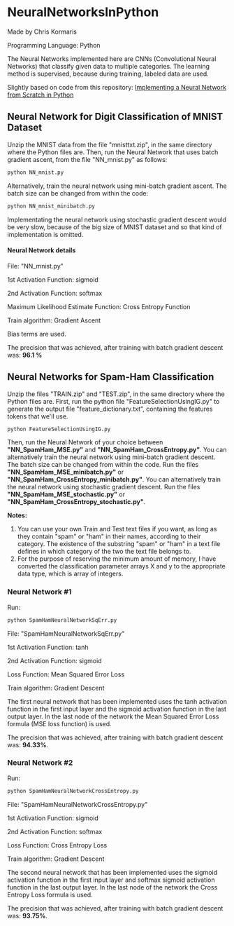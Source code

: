 # NeuralNetworksInPython

Made by Chris Kormaris

Programming Language: Python

The Neural Networks implemented here are CNNs (Convolutional Neural Networks) that classify given data to multiple categories. The learning method is supervised, because during training, labeled data are used.


Slightly based on code from this repository: <a href="https://github.com/dennybritz/nn-from-scratch">Implementing a Neural Network from Scratch in Python</a>

## Neural Network for Digit Classification of MNIST Dataset

Unzip the MNIST data from the file "mnisttxt.zip", in the same directory where the Python files are.
Then, run the Neural Network that uses batch gradient ascent, from the file "NN_mnist.py" as follows:
```python
python NN_mnist.py
```
Alternatively, train the neural network using mini-batch gradient ascent. The batch size can be changed from within the code:
```python
python NN_mnist_minibatch.py
```
Implementating the neural network using stochastic gradient descent would be very slow, because of the big size of MNIST dataset and so that kind of implementation is omitted.

#### Neural Network details
File: "NN_mnist.py"

1st Activation Function: sigmoid

2nd Activation Function: softmax

Maximum Likelihood Estimate Function: Cross Entropy Function

Train algorithm: Gradient Ascent

Bias terms are used.

The precision that was achieved, after training with batch gradient descent was: **96.1 %**

## Neural Networks for Spam-Ham Classification

Unzip the files "TRAIN.zip" and "TEST.zip", in the same directory where the Python files are.
First, run the python file "FeatureSelectionUsingIG.py" to generate the output file
"feature_dictionary.txt", containing the features tokens that we'll use.
```python
python FeatureSelectionUsingIG.py
```
Then, run the Neural Network of your choice between **"NN_SpamHam_MSE.py"** and **"NN_SpamHam_CrossEntropy.py"**.
You can alternatively train the neural network using mini-batch gradient descent. The batch size can be changed from within the code. Run the files **"NN_SpamHam_MSE_minibatch.py"** or **"NN_SpamHam_CrossEntropy_minibatch.py"**.
You can alternatively train the neural network using stochastic gradient descent. Run the files **"NN_SpamHam_MSE_stochastic.py"** or **"NN_SpamHam_CrossEntropy_stochastic.py"**.

**Notes:**

1. You can use your own Train and Test text files if you want, as long as they contain "spam" or "ham" in their names, according to their category. The existence of the substring "spam" or "ham" in a text file defines in which category of the two the text file belongs to.
2. For the purpose of reserving the minimum amount of memory, I have converted the classification parameter arrays X and y to the appropriate data type, which is array of integers.

### Neural Network #1
Run:
```python
python SpamHamNeuralNetworkSqErr.py
```
File: "SpamHamNeuralNetworkSqErr.py"

1st Activation Function: tanh

2nd Activation Function: sigmoid

Loss Function: Mean Squared Error Loss

Train algorithm: Gradient Descent


The first neural network that has been implemented uses
the tanh activation function in the first input layer
and the sigmoid activation function in the last output layer.
In the last node of the network the Mean Squared Error Loss formula (MSE loss function) is used.

The precision that was achieved, after training with batch gradient descent was: **94.33%**.

### Neural Network #2
Run:
```python
python SpamHamNeuralNetworkCrossEntropy.py
```
File: "SpamHamNeuralNetworkCrossEntropy.py"

1st Activation Function: sigmoid

2nd Activation Function: softmax

Loss Function: Cross Entropy Loss

Train algorithm: Gradient Descent


The second neural network that has been implemented uses
the sigmoid activation function in the first input layer
and softmax sigmoid activation function in the last output layer.
In the last node of the network the Cross Entropy Loss formula is used.

The precision that was achieved, after training with batch gradient descent was: **93.75%**.
